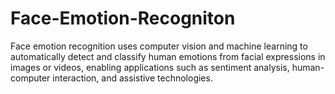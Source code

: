 # Face-Emotion-Recogniton
Face emotion recognition uses computer vision and machine learning to automatically detect and classify human emotions from facial expressions in images or videos, enabling applications such as sentiment analysis, human-computer interaction, and assistive technologies.
